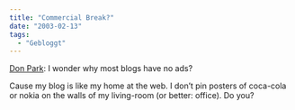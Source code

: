 ```yaml
---
title: "Commercial Break?"
date: "2003-02-13"
tags:
  - "Gebloggt"
---
```


[Don Park](http://www.docuverse.com/blog/donpark/2003/02/12.html#a233 "Don Park's Blog"): I wonder why most blogs have no ads?

Cause my blog is like my home at the web. I don’t pin posters of coca-cola or nokia on the walls of my living-room (or better: office). Do you?
